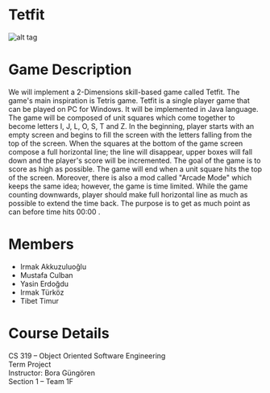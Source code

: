 
# Tetfit
![alt tag](http://image.prntscr.com/image/759679f7a8294bbc872c19df4bb3c197.png)
# Game Description 
We will implement a 2-Dimensions skill-based game called Tetfit. The game's main inspiration is Tetris game. Tetfit is a single player game that can be played on PC for Windows. It will be implemented in Java language.
The game will be composed of unit squares which come together to become letters  I, J, L, O, S, T and Z. In the beginning, player starts with an empty screen and begins to fill the screen with the letters falling from the top of the screen. When the squares at the bottom of the game screen compose a full horizontal line; the line will disappear, upper boxes will fall down and the player's score will be incremented. The goal of the game is to score as high as possible. The game will end when a unit square hits the top of the screen.
Moreover, there is also a mod called "Arcade Mode" which keeps the same idea; however, the game is time limited. While the game counting downwards, player should make full horizontal line as much as possible to extend the time back. The purpose is to get as much point as can before time hits 00:00 .

# Members

* Irmak Akkuzuluoğlu
* Mustafa Culban
* Yasin Erdoğdu
* Irmak Türköz
* Tibet Timur
# Course Details
CS 319 – Object Oriented Software Engineering   
Term Project   
Instructor: Bora Güngören   
Section 1 – Team 1F  
